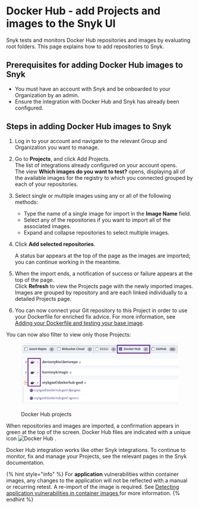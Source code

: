# Docker Hub - add Projects and images to the Snyk UI

Snyk tests and monitors Docker Hub repositories and images by evaluating root folders. This page explains how to add repositories to Snyk.

## **Prerequisites for adding Docker Hub images to Snyk**

* You must have an account with Snyk and be onboarded to your Organization by an admin.
* Ensure the integration with Docker Hub and Snyk has already been configured.

## **Steps in adding Docker Hub images to Snyk**

1. Log in to your account and navigate to the relevant Group and Organization you want to manage.
2. Go to **Projects**, and click Add Projects.\
   The list of integrations already configured on your account opens.\
   The view **Which images do you want to test?** opens, displaying all of the available images for the registry to which you connected grouped by each of your repositories.
3. Select single or multiple images using any or all of the following methods:
   * Type the name of a single image for import in the **Image Name** field.
   * Select any of the repositories if you want to import all of the associated images.
   * Expand and collapse repositories to select multiple images.
4.  Click **Add selected repositories**.

    A status bar appears at the top of the page as the images are imported; you can continue working in the meantime.
5. When the import ends, a notification of success or failure appears at the top of the page.\
   Click **Refresh** to view the Projects page with the newly imported images.\
   Images are grouped by repository and are each linked individually to a detailed Projects page.
6. You can now connect your Git repository to this Project in order to use your Dockerfile for enriched fix advice. For more information, see [Adding your Dockerfile and testing your base image](../../../scan-applications/snyk-container/scan-your-dockerfile/detect-vulnerable-base-images-from-your-dockerfile.md).

You can now also filter to view only those Projects:

<figure><img src="../../../.gitbook/assets/uuid-ce306bb8-1d6d-c895-bdb5-3a7cd551977b-en (1) (1) (1) (1) (1) (1) (1) (1) (8) (7).png" alt="Docker Hub projects"><figcaption><p>Docker Hub projects</p></figcaption></figure>

When repositories and images are imported, a confirmation appears in green at the top of the screen. Docker Hub files are indicated with a unique icon ![Docker Hub](../../../.gitbook/assets/docker-hub-logo.png) .

Docker Hub integration works like other Snyk integrations. To continue to monitor, fix and manage your Projects, see the relevant pages in the Snyk documentation.

{% hint style="info" %}
For **application** vulnerabilities within container images, any changes to the application will not be reflected with a manual or recurring retest. A re-import of the image is required. See [Detecting application vulnerabilities in container images ](../../../scan-applications/snyk-container/use-snyk-container/detect-application-vulnerabilities-in-container-images.md)for more information.
{% endhint %}
